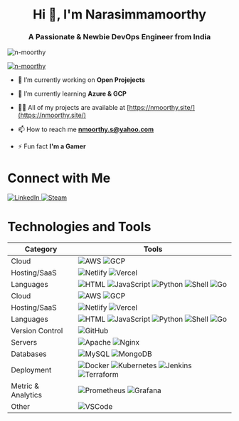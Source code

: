 <!DOCTYPE html>
<h1 align="center">Hi 👋, I'm Narasimmamoorthy</h1>
<h3 align="center">A Passionate & Newbie DevOps Engineer from India</h3>

<p align="left"> <img src="https://komarev.com/ghpvc/?username=n-moorthy&label=Profile%20views&color=0e75b6&style=flat" alt="n-moorthy" /> </p>

<p align="left"> <a href="https://github.com/ryo-ma/github-profile-trophy"><img src="https://github-profile-trophy.vercel.app/?username=n-moorthy" alt="n-moorthy" /></a> </p>

- 🔭 I’m currently working on **Open Projejects**

- 🌱 I’m currently learning **Azure & GCP**

- 👨‍💻 All of my projects are available at [https://nmoorthy.site/](https://nmoorthy.site/)

- 📫 How to reach me **nmoorthy.s@yahoo.com**

- ⚡ Fun fact **I'm a Gamer**

</head>
<body>
    <h1>Connect with Me</h1>
    <div class="social-links">
        <a href="https://www.linkedin.com/in/YOUR_PROFILE" target="_blank" title="LinkedIn">
            <img src="https://img.shields.io/badge/linkedin-%230077B5.svg?&style=for-the-badge&logo=linkedin&logoColor=white" alt="LinkedIn">
        </a>
        <a href="https://steamcommunity.com/id/YOUR_PROFILE" target="_blank" title="Steam">
            <img src="https://img.shields.io/badge/Steam-%23000000.svg?&style=for-the-badge&logo=steam&logoColor=white" alt="Steam">
        </a>
    </div>
</body>
</html>

</head>
<body>
    <h1>Technologies and Tools</h1>
    <table>
        <thead>
            <tr>
                <th>Category</th>
                <th>Tools</th>
            </tr>
        </thead>
        <tbody>
            <tr>
                <td>Cloud</td>
                <td>
                    <img src="https://img.shields.io/badge/Amazon_AWS-232F3E?style=for-the-badge&logo=amazon-aws&logoColor=white" alt="AWS">
                    <img src="https://img.shields.io/badge/Google_Cloud-4285F4?style=for-the-badge&logo=google-cloud&logoColor=white" alt="GCP">
                </td>
            </tr>
            <tr>
                <td>Hosting/SaaS</td>
                <td>
                    <img src="https://img.shields.io/badge/Netlify-00C7B7?style=for-the-badge&logo=netlify&logoColor=white" alt="Netlify">
                    <img src="https://img.shields.io/badge/vercel-%23000000.svg?&style=for-the-badge&logo=vercel&logoColor=white" alt="Vercel">
                </td>
            </tr>
            <tr>
                <td>Languages</td>
                <td>
                    <img src="https://img.shields.io/badge/html5%20-%23E34F26.svg?&style=for-the-badge&logo=html5&logoColor=white" alt="HTML">
                    <img src="https://img.shields.io/badge/javascript%20-%23323330.svg?&style=for-the-badge&logo=javascript&logoColor=%23F7DF1E" alt="JavaScript">
                    <img src="https://img.shields.io/badge/Python-3776AB?style=for-the-badge&logo=python&logoColor=white" alt="Python">
                    <img src="https://img.shields.io/badge/shell_script%20-%23121011.svg?&style=for-the-badge&logo=gnu-bash&logoColor=white" alt="Shell">
                    <img src="https://img.shields.io/badge/Go-00ADD8?style=for-the-badge&logo=go&logoColor=white" alt="Go">
                </td>
            </tr>
<tr>
                <td>Cloud</td>
                <td>
                    <img src="https://img.shields.io/badge/Amazon_AWS-232F3E?style=for-the-badge&logo=amazon-aws&logoColor=white" alt="AWS">
                    <img src="https://img.shields.io/badge/Google_Cloud-4285F4?style=for-the-badge&logo=google-cloud&logoColor=white" alt="GCP">
                </td>
            </tr>
            <tr>
                <td>Hosting/SaaS</td>
                <td>
                    <img src="https://img.shields.io/badge/Netlify-00C7B7?style=for-the-badge&logo=netlify&logoColor=white" alt="Netlify">
                    <img src="https://img.shields.io/badge/vercel-%23000000.svg?&style=for-the-badge&logo=vercel&logoColor=white" alt="Vercel">
                </td>
            </tr>
            <tr>
                <td>Languages</td>
                <td>
                    <img src="https://img.shields.io/badge/html5%20-%23E34F26.svg?&style=for-the-badge&logo=html5&logoColor=white" alt="HTML">
                    <img src="https://img.shields.io/badge/javascript%20-%23323330.svg?&style=for-the-badge&logo=javascript&logoColor=%23F7DF1E" alt="JavaScript">
                    <img src="https://img.shields.io/badge/Python-3776AB?style=for-the-badge&logo=python&logoColor=white" alt="Python">
                    <img src="https://img.shields.io/badge/shell_script%20-%23121011.svg?&style=for-the-badge&logo=gnu-bash&logoColor=white" alt="Shell">
                    <img src="https://img.shields.io/badge/Go-00ADD8?style=for-the-badge&logo=go&logoColor=white" alt="Go">
                </td>
            </tr>
            <tr>
                <td>Version Control</td>
                <td>
                    <img src="https://img.shields.io/badge/GitHub-100000?style=for-the-badge&logo=github&logoColor=white" alt="GitHub">
                </td>
            </tr>
            <tr>
                <td>Servers</td>
                <td>
                    <img src="https://img.shields.io/badge/apache%20-%23D42029.svg?&style=for-the-badge&logo=apache&logoColor=white" alt="Apache">
                    <img src="https://img.shields.io/badge/nginx%20-%23009639.svg?&style=for-the-badge&logo=nginx&logoColor=white" alt="Nginx">
                </td>
            </tr>
            <tr>
                <td>Databases</td>
                <td>
                    <img src="https://img.shields.io/badge/MySQL-00000F?style=for-the-badge&logo=mysql&logoColor=white" alt="MySQL">
                    <img src="https://img.shields.io/badge/MongoDB-%234ea94b.svg?&style=for-the-badge&logo=mongodb&logoColor=white" alt="MongoDB">
                </td>
            </tr>
            <tr>
                <td>Deployment</td>
                <td>
                    <img src="https://img.shields.io/badge/docker%20-%230db7ed.svg?&style=for-the-badge&logo=docker&logoColor=white" alt="Docker">
                    <img src="https://img.shields.io/badge/kubernetes%20-%23326ce5.svg?&style=for-the-badge&logo=kubernetes&logoColor=white" alt="Kubernetes">
                    <img src="https://img.shields.io/badge/Jenkins-D24939?style=for-the-badge&logo=Jenkins&logoColor=white" alt="Jenkins">
                    <img src="https://img.shields.io/badge/terraform-%235835CC.svg?style=for-the-badge&logo=terraform&logoColor=white" alt="Terraform">
                </td>
            </tr>
            <tr>
                <td>Metric & Analytics</td>
                <td>
                    <img src="https://img.shields.io/badge/Prometheus-F2F4F9?style=for-the-badge&logo=prometheus" alt="Prometheus">
                    <img src="https://img.shields.io/badge/Grafana-F2F4F9?style=for-the-badge&logo=grafana&logoColor=orange" alt="Grafana">
                </td>
            </tr>
            <tr>
                <td>Other</td>
                <td>
                    <img src="https://img.shields.io/badge/Visual_Studio_Code-0078D4?style=for-the-badge&logo=visual%20studio%20code&logoColor=white" alt="VSCode">
                </td>
            </tr>
        </tbody>
    </table>
</body>
</html>
